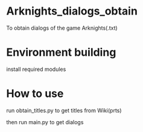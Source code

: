 # Arknights_dialogs_obtain
To obtain dialogs of the game Arknights(.txt)

# Environment building
install required modules

# How to use
run obtain_titles.py to get titles from Wiki(prts)

then run main.py to get dialogs